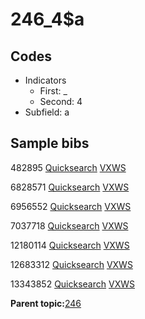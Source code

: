 # 246\_4$a

## Codes

-   Indicators
    -   First: \_
    -   Second: 4
-   Subfield: a

## Sample bibs

482895 [Quicksearch](https://search.library.yale.edu/catalog/482895) [VXWS](http://prodorbis.library.yale.edu:7014/vxws/GetHoldingsService?bibId=482895)

6828571 [Quicksearch](https://search.library.yale.edu/catalog/6828571) [VXWS](http://prodorbis.library.yale.edu:7014/vxws/GetHoldingsService?bibId=6828571)

6956552 [Quicksearch](https://search.library.yale.edu/catalog/6956552) [VXWS](http://prodorbis.library.yale.edu:7014/vxws/GetHoldingsService?bibId=6956552)

7037718 [Quicksearch](https://search.library.yale.edu/catalog/7037718) [VXWS](http://prodorbis.library.yale.edu:7014/vxws/GetHoldingsService?bibId=7037718)

12180114 [Quicksearch](https://search.library.yale.edu/catalog/12180114) [VXWS](http://prodorbis.library.yale.edu:7014/vxws/GetHoldingsService?bibId=12180114)

12683312 [Quicksearch](https://search.library.yale.edu/catalog/12683312) [VXWS](http://prodorbis.library.yale.edu:7014/vxws/GetHoldingsService?bibId=12683312)

13343852 [Quicksearch](https://search.library.yale.edu/catalog/13343852) [VXWS](http://prodorbis.library.yale.edu:7014/vxws/GetHoldingsService?bibId=13343852)

**Parent topic:**[246](../../tags/246/246.md)

